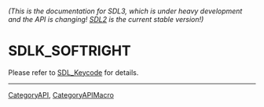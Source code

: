 ###### (This is the documentation for SDL3, which is under heavy development and the API is changing! [SDL2](https://wiki.libsdl.org/SDL2/) is the current stable version!)
# SDLK_SOFTRIGHT

Please refer to [SDL_Keycode](SDL_Keycode) for details.

----
[CategoryAPI](CategoryAPI), [CategoryAPIMacro](CategoryAPIMacro)

